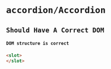 # `accordion/Accordion`

## `Should Have A Correct DOM`

####   `DOM structure is correct`

```html
<slot>
</slot>

```

